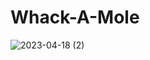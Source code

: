 # Whack-A-Mole
![2023-04-18 (2)](https://user-images.githubusercontent.com/101010501/232918858-86f528e5-6120-4512-9641-29d1a75a28eb.png)
